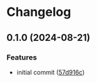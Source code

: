 # Changelog

## 0.1.0 (2024-08-21)


### Features

* initial commit ([57d916c](https://github.com/chatloop/terraform-aws-cloudfront-auth/commit/57d916c216e7c85ae047777c78d776d3a9241003))
